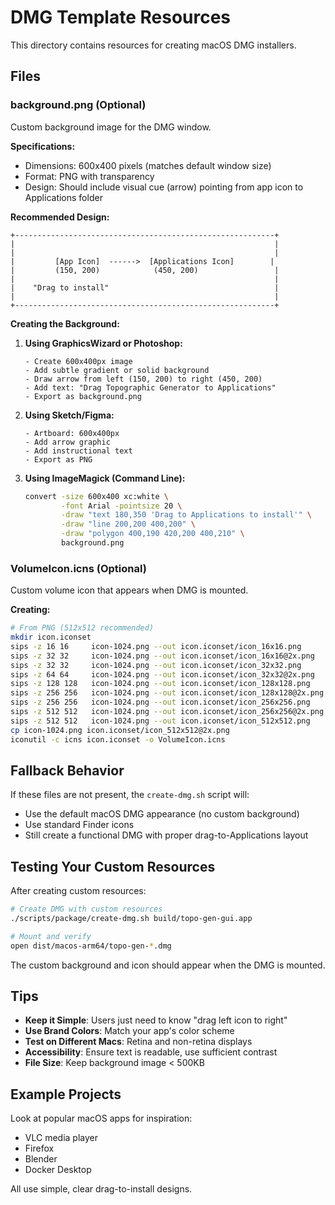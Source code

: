 # DMG Template Resources

This directory contains resources for creating macOS DMG installers.

## Files

### background.png (Optional)
Custom background image for the DMG window.

**Specifications:**
- Dimensions: 600x400 pixels (matches default window size)
- Format: PNG with transparency
- Design: Should include visual cue (arrow) pointing from app icon to Applications folder

**Recommended Design:**
```
+----------------------------------------------------------+
|                                                          |
|                                                          |
|         [App Icon]  ------>  [Applications Icon]        |
|         (150, 200)            (450, 200)                 |
|                                                          |
|    "Drag to install"                                     |
|                                                          |
+----------------------------------------------------------+
```

**Creating the Background:**

1. **Using GraphicsWizard or Photoshop:**
   ```
   - Create 600x400px image
   - Add subtle gradient or solid background
   - Draw arrow from left (150, 200) to right (450, 200)
   - Add text: "Drag Topographic Generator to Applications"
   - Export as background.png
   ```

2. **Using Sketch/Figma:**
   ```
   - Artboard: 600x400px
   - Add arrow graphic
   - Add instructional text
   - Export as PNG
   ```

3. **Using ImageMagick (Command Line):**
   ```bash
   convert -size 600x400 xc:white \
           -font Arial -pointsize 20 \
           -draw "text 180,350 'Drag to Applications to install'" \
           -draw "line 200,200 400,200" \
           -draw "polygon 400,190 420,200 400,210" \
           background.png
   ```

### VolumeIcon.icns (Optional)
Custom volume icon that appears when DMG is mounted.

**Creating:**
```bash
# From PNG (512x512 recommended)
mkdir icon.iconset
sips -z 16 16     icon-1024.png --out icon.iconset/icon_16x16.png
sips -z 32 32     icon-1024.png --out icon.iconset/icon_16x16@2x.png
sips -z 32 32     icon-1024.png --out icon.iconset/icon_32x32.png
sips -z 64 64     icon-1024.png --out icon.iconset/icon_32x32@2x.png
sips -z 128 128   icon-1024.png --out icon.iconset/icon_128x128.png
sips -z 256 256   icon-1024.png --out icon.iconset/icon_128x128@2x.png
sips -z 256 256   icon-1024.png --out icon.iconset/icon_256x256.png
sips -z 512 512   icon-1024.png --out icon.iconset/icon_256x256@2x.png
sips -z 512 512   icon-1024.png --out icon.iconset/icon_512x512.png
cp icon-1024.png icon.iconset/icon_512x512@2x.png
iconutil -c icns icon.iconset -o VolumeIcon.icns
```

## Fallback Behavior

If these files are not present, the `create-dmg.sh` script will:
- Use the default macOS DMG appearance (no custom background)
- Use standard Finder icons
- Still create a functional DMG with proper drag-to-Applications layout

## Testing Your Custom Resources

After creating custom resources:

```bash
# Create DMG with custom resources
./scripts/package/create-dmg.sh build/topo-gen-gui.app

# Mount and verify
open dist/macos-arm64/topo-gen-*.dmg
```

The custom background and icon should appear when the DMG is mounted.

## Tips

- **Keep it Simple**: Users just need to know "drag left icon to right"
- **Use Brand Colors**: Match your app's color scheme
- **Test on Different Macs**: Retina and non-retina displays
- **Accessibility**: Ensure text is readable, use sufficient contrast
- **File Size**: Keep background image < 500KB

## Example Projects

Look at popular macOS apps for inspiration:
- VLC media player
- Firefox
- Blender
- Docker Desktop

All use simple, clear drag-to-install designs.
